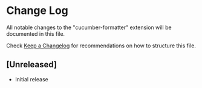 # Change Log

All notable changes to the "cucumber-formatter" extension will be documented in this file.

Check [Keep a Changelog](http://keepachangelog.com/) for recommendations on how to structure this file.

## [Unreleased]

- Initial release